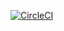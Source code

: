 [![CircleCI](https://circleci.com/gh/tomlla/grpc_cli-build/tree/master.svg?style=svg)](https://circleci.com/gh/tomlla/grpc_cli-build/tree/master)